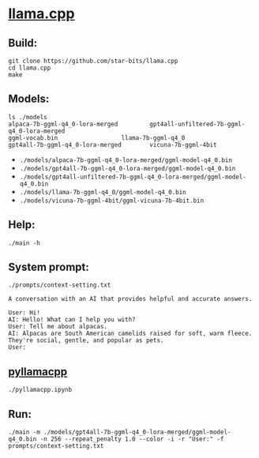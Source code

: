 # [llama.cpp](https://github.com/ggerganov/llama.cpp)

## Build:
```shell
git clone https://github.com/star-bits/llama.cpp
cd llama.cpp
make
```

## Models:
```shell
ls ./models
alpaca-7b-ggml-q4_0-lora-merged			gpt4all-unfiltered-7b-ggml-q4_0-lora-merged
ggml-vocab.bin					llama-7b-ggml-q4_0
gpt4all-7b-ggml-q4_0-lora-merged		vicuna-7b-ggml-4bit
```
- `./models/alpaca-7b-ggml-q4_0-lora-merged/ggml-model-q4_0.bin`
- `./models/gpt4all-7b-ggml-q4_0-lora-merged/ggml-model-q4_0.bin`
- `./models/gpt4all-unfiltered-7b-ggml-q4_0-lora-merged/ggml-model-q4_0.bin`
- `./models/llama-7b-ggml-q4_0/ggml-model-q4_0.bin`
- `./models/vicuna-7b-ggml-4bit/ggml-vicuna-7b-4bit.bin`

## Help:
```shell
./main -h
```

## System prompt:
`./prompts/context-setting.txt`
```
A conversation with an AI that provides helpful and accurate answers.

User: Hi!
AI: Hello! What can I help you with?
User: Tell me about alpacas.
AI: Alpacas are South American camelids raised for soft, warm fleece. They're social, gentle, and popular as pets. 
User:
```

## [pyllamacpp](https://github.com/nomic-ai/pyllamacpp)
`./pyllamacpp.ipynb`

## Run:
```shell
./main -m ./models/gpt4all-7b-ggml-q4_0-lora-merged/ggml-model-q4_0.bin -n 256 --repeat_penalty 1.0 --color -i -r "User:" -f prompts/context-setting.txt
```
